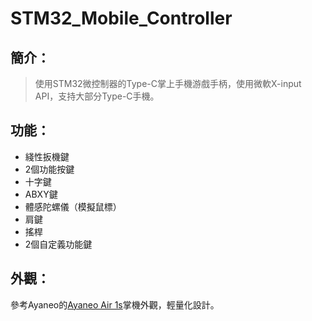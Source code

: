 # STM32_Mobile_Controller
## 簡介：
> 使用STM32微控制器的Type-C掌上手機游戲手柄，使用微軟X-input API，支持大部分Type-C手機。
## 功能：
- 綫性扳機鍵
- 2個功能按鍵
- 十字鍵
- ABXY鍵
- 體感陀螺儀（模擬鼠標）
- 肩鍵
- 搖桿
- 2個自定義功能鍵
## 外觀：
參考Ayaneo的[Ayaneo Air 1s](https://ayaneo.com.cn/product/AYANEOAIR1S)掌機外觀，輕量化設計。
